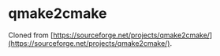 qmake2cmake
===========

Cloned from [https://sourceforge.net/projects/qmake2cmake/](https://sourceforge.net/projects/qmake2cmake/).
